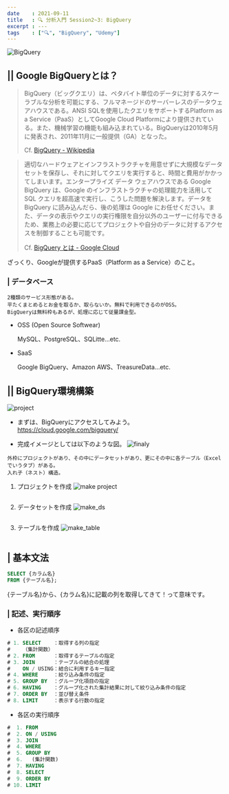 ```yaml
---
date    : 2021-09-11
title   : 🔍 分析入門 Session2~3: BigQuery
excerpt : ---
tags    : ["🔍", "BigQuery", "Udemy"]
---
```



![BigQuery](https://cdn-ssl-devio-img.classmethod.jp/wp-content/uploads/2020/09/gcp-eyecatch-bigquery_1200x630.png)


## || Google BigQueryとは？

>BigQuery（ビッグクエリ）は、ペタバイト単位のデータに対するスケーラブルな分析を可能にする、フルマネージドのサーバーレスのデータウェアハウスである。ANSI SQLを使用したクエリをサポートするPlatform as a Service（PaaS）としてGoogle Cloud Platformにより提供されている。また、機械学習の機能も組み込まれている。BigQueryは2010年5月に発表され、2011年11月に一般提供（GA）となった。
>
> Cf. [BigQuery - Wikipedia](https://ja.wikipedia.org/wiki/BigQuery)

>適切なハードウェアとインフラストラクチャを用意せずに大規模なデータセットを保存し、それに対してクエリを実行すると、時間と費用がかかってしまいます。エンタープライズ データ ウェアハウスである Google BigQuery は、Google のインフラストラクチャの処理能力を活用して SQL クエリを超高速で実行し、こうした問題を解決します。データを BigQuery に読み込んだら、後の処理は Google にお任せください。また、データの表示やクエリの実行権限を自分以外のユーザーに付与できるため、業務上の必要に応じてプロジェクトや自分のデータに対するアクセスを制御することも可能です。
>
> Cf. [BigQuery とは - Google Cloud](https://cloud.google.com/bigquery/docs/introduction?hl=ja)

ざっくり、Googleが提供するPaaS（Platform as a Service）のこと。



### | データベース
```
2種類のサービス形態がある。
平たくまとめるとお金を取るか、取らないか。無料で利用できるのがOSS。
BigQueryは無料枠もあるが、処理に応じて従量課金型。
```
 * OSS (Open Source Softwear)

   MySQL、PostgreSQL、SQLitte...etc.

 * SaaS

   Google BigQuery、Amazon AWS、TreasureData...etc.



## || BigQuery環境構築
![project](https://i.gyazo.com/edac850c69d81a2eccfa28c349bd5e09.png)

* まずは、BigQueryにアクセスしてみよう。
https://cloud.google.com/bigquery/

* 完成イメージとしては以下のような図。
![finaly](https://i.gyazo.com/4ad2aaf572a3e100a4dc2aa008df32e4.png)
```
外枠にプロジェクトがあり、その中にデータセットがあり、更にその中に各テーブル（Excelでいうタブ）がある。
入れ子（ネスト）構造。
```

1. プロジェクトを作成
![make project](https://i.gyazo.com/98551e2f0aea93e9506d6d018c2ace9f.png)
```
```

2. データセットを作成
![make_ds](https://i.gyazo.com/592db3e492533ab6c672ee8ac172720a.png)
```
```

3. テーブルを作成
![make_table](https://i.gyazo.com/a321a6ed34a70f197338198ec69ddcd5.png)
```
```


## | 基本文法
```SQL
SELECT {カラム名}
FROM {テーブル名};
```
{テーブル名}から、{カラム名}に記載の列を取得してきて！って意味です。


### | 記述、実行順序
* 各区の記述順序
```SQL
# 1. SELECT    ：取得する列の指定
#    （集計関数）
# 2. FROM      ：取得するテーブルの指定
# 3. JOIN      ：テーブルの結合の処理
#    ON / USING：結合に利用するキー指定
# 4. WHERE     ：絞り込み条件の指定
# 5. GROUP BY  ：グループ化項目の指定
# 6. HAVING    ：グループ化された集計結果に対して絞り込み条件の指定
# 7. ORDER BY  ：並び替え条件
# 8. LIMIT     ：表示する行数の指定
```

* 各区の実行順序
```SQL
#  1. FROM
#  2. ON / USING
#  3. JOIN
#  4. WHERE
#  5. GROUP BY
#  6.   (集計関数)
#  7. HAVING
#  8. SELECT
#  9. ORDER BY
# 10. LIMIT
```
